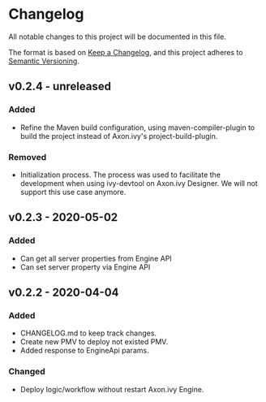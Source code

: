 # Changelog
All notable changes to this project will be documented in this file.

The format is based on [Keep a Changelog](https://keepachangelog.com/en/1.0.0/),
and this project adheres to [Semantic Versioning](https://semver.org/spec/v2.0.0.html).

## v0.2.4 - unreleased

### Added
- Refine the Maven build configuration, using maven-compiler-plugin to build the project instead of Axon.ivy's
project-build-plugin.

### Removed
- Initialization process. The process was used to facilitate the development when using ivy-devtool on Axon.ivy
Designer. We will not support this use case anymore.

## v0.2.3 - 2020-05-02
### Added
- Can get all server properties from Engine API
- Can set server property via Engine API

## v0.2.2 - 2020-04-04
### Added
- CHANGELOG.md to keep track changes.
- Create new PMV to deploy not existed PMV.
- Added response to EngineApi params.

### Changed
- Deploy logic/workflow without restart Axon.ivy Engine.
